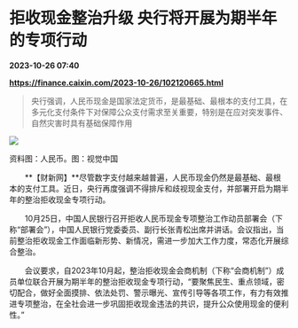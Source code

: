# 拒收现金整治升级 央行将开展为期半年的专项行动

**2023-10-26 07:40**

**https://finance.caixin.com/2023-10-26/102120665.html**

> 央行强调，人民币现金是国家法定货币，是最基础、最根本的支付工具，在多元化支付条件下对保障公众支付需求至关重要，特别是在应对突发事件、自然灾害时具有基础保障作用

  

![](https://img.caixin.com/2023-10-26/169830529839824_840_560.jpg)

资料图：人民币。图：视觉中国

  

　　**【财新网】**尽管数字支付越来越普遍，人民币现金仍然是最基础、最根本的支付工具。近日，央行再度强调不得排斥和歧视现金支付，并部署开启为期半年的整治拒收现金专项行动。

　　10月25日，中国人民银行召开拒收人民币现金专项整治工作动员部署会（下称“部署会”），中国人民银行党委委员、副行长张青松出席并讲话。会议指出，当前整治拒收现金工作面临新形势、新情况，需进一步加大工作力度，常态化开展综合整治。

　　会议要求，自2023年10月起，整治拒收现金会商机制（下称“会商机制”）成员单位联合开展为期半年的整治拒收现金专项行动，“要聚焦民生、重点领域，密切配合，做好全面摸排、依法处罚、警示曝光、宣传引导等各项工作，有力有效推进专项整治，在全社会进一步巩固拒收现金违法的共识，提升公众使用现金的便利性。”
